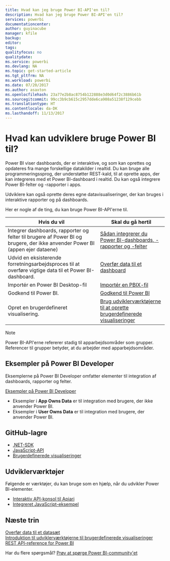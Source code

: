 ```yaml
---
title: Hvad kan jeg bruge Power BI-API'en til?
description: Hvad kan jeg bruge Power BI-API'en til?
services: powerbi
documentationcenter: 
author: guyinacube
manager: kfile
backup: 
editor: 
tags: 
qualityfocus: no
qualitydate: 
ms.service: powerbi
ms.devlang: NA
ms.topic: get-started-article
ms.tgt_pltfrm: NA
ms.workload: powerbi
ms.date: 07/20/2017
ms.author: asaxton
ms.openlocfilehash: 23a77e2b8ac8754b122888e3d0d64f2c3886b61b
ms.sourcegitcommit: 99cc3b9cb615c2957dde6ca908a51238f129cebb
ms.translationtype: HT
ms.contentlocale: da-DK
ms.lasthandoff: 11/13/2017
---
```

# <a name="what-can-developers-do-with-power-bi"></a>Hvad kan udviklere bruge Power BI til?
Power BI viser dashboards, der er interaktive, og som kan oprettes og opdateres fra mange forskellige datakilder i realtid. Du kan bruge alle programmeringssprog, der understøtter REST-kald, til at oprette apps, der kan integreres med et Power BI-dashboard i realtid. Du kan også integrere Power BI-felter og -rapporter i apps.

Udviklere kan også oprette deres egne datavisualiseringer, der kan bruges i interaktive rapporter og på dashboards. 

Her er nogle af de ting, du kan bruge Power BI-API'erne til.

| **Hvis du vil** | **Skal du gå hertil** |
| --- | --- |
| Integrer dashboards, rapporter og felter til brugere af Power BI og brugere, der ikke anvender Power BI (appen ejer dataene) |[Sådan integrerer du Power BI-dashboards, -rapporter og -felter](embedding-content.md) |
| Udvid en eksisterende forretningsarbejdsproces til at overføre vigtige data til et Power BI-dashboard. |[Overfør data til et dashboard](walkthrough-push-data.md) |
| Importér en Power BI Desktop-fil |[Importér en PBIX-fil](https://msdn.microsoft.com/library/mt243837.aspx) |
| Godkend til Power BI. |[Godkend til Power BI](get-azuread-access-token.md) |
| Opret en brugerdefineret visualisering. |[Brug udviklerværktøjerne til at oprette brugerdefinerede visualiseringer](../service-custom-visuals-getting-started-with-developer-tools.md) |

> [!NOTE]
> Power BI-API'erne refererer stadig til apparbejdsområder som grupper. Referencer til grupper betyder, at du arbejder med apparbejdsområder.
> 
> 

## <a name="power-bi-developer-samples"></a>Eksempler på Power BI Developer
Eksemplerne på Power BI Developer omfatter elementer til integration af dashboards, rapporter og felter.

[Eksempler på Power BI Developer](https://github.com/Microsoft/PowerBI-Developer-Samples)

* Eksempler i **App Owns Data** er til integration med brugere, der ikke anvender Power BI.
* Eksempler i **User Owns Data** er til integration med brugere, der anvender Power BI.

## <a name="github-repositories"></a>GitHub-lagre
* [.NET-SDK](https://github.com/Microsoft/PowerBI-CSharp)
* [JavaScript-API](https://github.com/Microsoft/PowerBI-JavaScript)
* [Brugerdefinerede visualiseringer](https://github.com/Microsoft/PowerBI-visuals)

## <a name="developer-tools"></a>Udviklerværktøjer
Følgende er værktøjer, du kan bruge som en hjælp, når du udvikler Power BI-elementer.

* [Interaktiv API-konsol til Apiari](http://docs.powerbi.apiary.io/)
* [Integreret JavaScript-eksempel](https://microsoft.github.io/PowerBI-JavaScript/demo)

## <a name="next-steps"></a>Næste trin
[Overfør data til et datasæt](walkthrough-push-data.md)  
[Introduktion til udviklerværktøjerne til brugerdefinerede visualiseringer](../service-custom-visuals-getting-started-with-developer-tools.md) 
[REST API-reference for Power BI](https://msdn.microsoft.com/library/mt147898.aspx)  

Har du flere spørgsmål? [Prøv at spørge Power BI-community'et](http://community.powerbi.com/)

